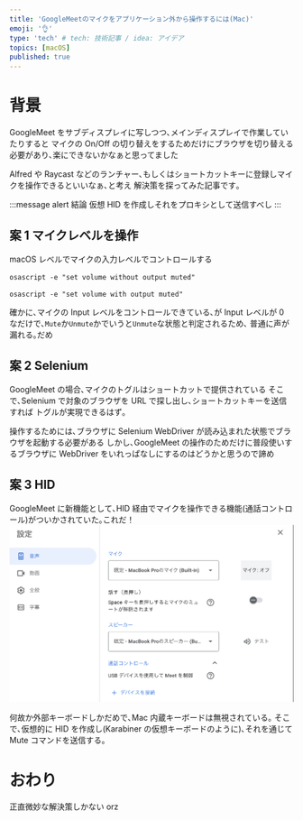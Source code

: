 ```yaml
---
title: 'GoogleMeetのマイクをアプリケーション外から操作するには(Mac)'
emoji: '👌'
type: 'tech' # tech: 技術記事 / idea: アイデア
topics: [macOS]
published: true
---
```


# 背景

GoogleMeet をサブディスプレイに写しつつ､メインディスプレイで作業していたりすると
マイクの On/Off の切り替えをするためだけにブラウザを切り替える必要があり､楽にできないかなぁと思ってました

Alfred や Raycast などのランチャー､もしくはショートカットキーに登録しマイクを操作できるといいなぁ､と考え
解決策を探ってみた記事です｡

:::message alert
結論
仮想 HID を作成しそれをプロキシとして送信すべし
:::

## 案 1 マイクレベルを操作

macOS レベルでマイクの入力レベルでコントロールする

```
osascript -e "set volume without output muted"
```

```
osascript -e "set volume with output muted"
```

確かに､マイクの Input レベルをコントロールできている､が
Input レベルが 0 なだけで､`Mute`か`Unmute`かでいうと`Unmute`な状態と判定されるため､
普通に声が漏れる｡だめ

## 案 2 Selenium

GoogleMeet の場合､マイクのトグルはショートカットで提供されている
そこで､Selenium で対象のブラウザを URL で探し出し､ショートカットキーを送信すれば
トグルが実現できるはず｡

操作するためには､ブラウザに Selenium WebDriver が読み込まれた状態でブラウザを起動する必要がある
しかし､GoogleMeet の操作のためだけに普段使いするブラウザに WebDriver をいれっぱなしにするのはどうかと思うので諦め

## 案 3 HID

GoogleMeet に新機能として､HID 経由でマイクを操作できる機能(通話コントロール)がついかされていた｡これだ！
![](/images/d5dc7064a1a2e9/hid.png)

何故か外部キーボードしかだめで､Mac 内蔵キーボードは無視されている｡
そこで､仮想的に HID を作成し(Karabiner の仮想キーボードのように)､それを通じて Mute コマンドを送信する｡

# おわり

正直微妙な解決策しかない orz
